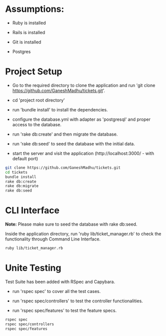 # Assumptions:

 * Ruby is installed

 * Rails is installed

 * Git is installed

 * Postgres

# Project Setup

* Go to the required directory to clone the application and run 'git clone https://github.com/GaneshMadhu/tickets.git'.

* cd 'project root directory'

* run 'bundle install' to install the dependencies.

* configure the database.yml with adapter as 'postgresql' and proper access to the database.

* run 'rake db:create' and then migrate the database.

* run 'rake db:seed' to seed the database with the initial data.

* start the server and visit the application (http://localhost:3000/ - with default port)

```sh
git clone https://github.com/GaneshMadhu/tickets.git
cd tickets
bundle install
rake db:create
rake db:migrate
rake db:seed
```

# CLI Interface

**Note:** Please make sure to seed the database with rake db:seed.

Inside the application directory, run 'ruby lib/ticket_manager.rb' to check the functionality through Command Line Interface.

```sh
ruby lib/ticket_manager.rb
```

# Unite Testing

Test Suite has been added with RSpec and Capybara.

  - run 'rspec spec' to cover all the test cases.

  - run 'rspec spec/controllers' to test the controller functionalities.

  - run 'rspec spec/features' to test the feature specs.

```sh
rspec spec
rspec spec/controllers
rspec spec/features
```
